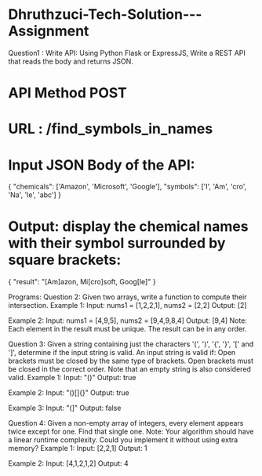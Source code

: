 # Dhruthzuci-Tech-Solution---Assignment
Question1 : Write API: 
Using Python Flask or ExpressJS, Write a REST API that reads the body and  returns JSON.
 
# API Method POST
# URL : /find_symbols_in_names
 
# Input JSON Body of the API:
{
    "chemicals": ['Amazon', 'Microsoft', 'Google'],
    "symbols": ['I', 'Am', 'cro', 'Na', 'le', 'abc']
}
 
# Output: display the chemical names with their symbol surrounded by square brackets:
{
    "result": "[Am]azon, Mi[cro]soft, Goog[le]"
}
 
 
Programs:
Question 2:
Given two arrays, write a function to compute their intersection.
Example 1:
Input: nums1 = [1,2,2,1], nums2 = [2,2]
Output: [2]
 
Example 2:
Input: nums1 = [4,9,5], nums2 = [9,4,9,8,4]
Output: [9,4]
Note:
Each element in the result must be unique.
The result can be in any order.
 
 
Question 3:
Given a string containing just the characters '(', ')', '{', '}', '[' and ']', determine if the input string is valid.
An input string is valid if:
Open brackets must be closed by the same type of brackets.
Open brackets must be closed in the correct order.
Note that an empty string is also considered valid.
Example 1:
Input: "()"
Output: true
 
Example 2:
Input: "()[]{}"
Output: true
 
Example 3:
Input: "(]"
Output: false
 
 
Question 4:
Given a non-empty array of integers, every element appears twice except for one. Find that single one.
Note:
Your algorithm should have a linear runtime complexity. Could you implement it without using extra memory?
Example 1:
Input: [2,2,1]
Output: 1
 
Example 2:
Input: [4,1,2,1,2]
Output: 4
